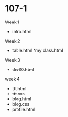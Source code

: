 # 107-1

Week 1
* intro.html

Week 2
* table.html
*my class.html

Week 3
* tku60.html

week 4
* ttt.html
* ttt.css
* blog.html
* blog.css
* profile.html
